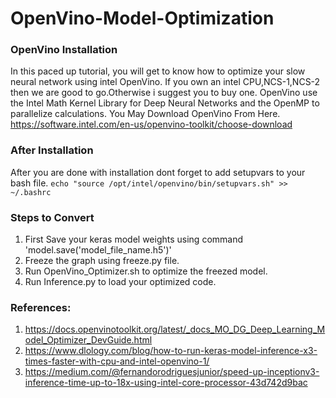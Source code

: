 # OpenVino-Model-Optimization
### OpenVino Installation
In this paced up tutorial, you will get to know how to optimize your slow neural network using intel OpenVino.
If you own an intel CPU,NCS-1,NCS-2 then we are good to go.Otherwise i suggest you to buy one.
OpenVino use the Intel Math Kernel Library for Deep Neural Networks and the OpenMP to parallelize calculations.
You May Download OpenVino From Here. https://software.intel.com/en-us/openvino-toolkit/choose-download

### After Installation
After you are done with installation dont forget to add setupvars to your bash file.
 ```echo "source /opt/intel/openvino/bin/setupvars.sh" >> ~/.bashrc ```

### Steps to Convert
1. First Save your keras model weights using command 'model.save('model_file_name.h5')'
2. Freeze the graph using freeze.py file.
3. Run OpenVino_Optimizer.sh to optimize the freezed model.
4. Run Inference.py to load your optimized code.

### References:
1. https://docs.openvinotoolkit.org/latest/_docs_MO_DG_Deep_Learning_Model_Optimizer_DevGuide.html
2. https://www.dlology.com/blog/how-to-run-keras-model-inference-x3-times-faster-with-cpu-and-intel-openvino-1/
3. https://medium.com/@fernandorodriguesjunior/speed-up-inceptionv3-inference-time-up-to-18x-using-intel-core-processor-43d742d9bac

